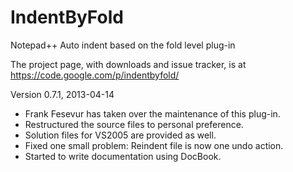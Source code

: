 IndentByFold
============

Notepad++ Auto indent based on the fold level plug-in

The project page, with downloads and issue tracker, is at https://code.google.com/p/indentbyfold/

Version 0.7.1, 2013-04-14
* Frank Fesevur has taken over the maintenance of this plug-in.
* Restructured the source files to personal preference.
* Solution files for VS2005 are provided as well.
* Fixed one small problem: Reindent file is now one undo action.
* Started to write documentation using DocBook.
